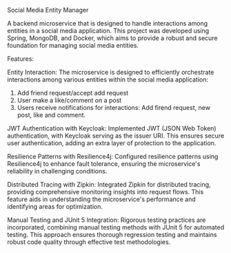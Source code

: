 Social Media Entity Manager

A backend microservice that is designed to handle interactions among entities in a social media application. This project was developed using Spring, MongoDB, and Docker, which aims to provide a robust and secure foundation for managing social media entities.

Features:

Entity Interaction: The microservice is designed to efficiently orchestrate interactions among various entities within the social media application: 
1. Add friend request/accept add request
2. User make a like/comment on a post
3. Users receive notifications for interactions: Add firend request, new post, like and comment.

JWT Authentication with Keycloak: Implemented JWT (JSON Web Token) authentication, with Keycloak serving as the issuer URI. This ensures secure user authentication, adding an extra layer of protection to the application.

Resilience Patterns with Resilience4j: Configured resilience patterns using Resilience4j to enhance fault tolerance, ensuring the microservice's reliability in challenging conditions.

Distributed Tracing with Zipkin: Integrated Zipkin for distributed tracing, providing comprehensive monitoring insights into request flows. This feature aids in understanding the microservice's performance and identifying areas for optimization.

Manual Testing and JUnit 5 Integration: Rigorous testing practices are incorporated, combining manual testing methods with JUnit 5 for automated testing. This approach ensures thorough regression testing and maintains robust code quality through effective test methodologies.
